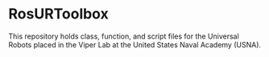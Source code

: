 # RosURToolbox

This repository holds class, function, and script files for the Universal Robots placed in the Viper Lab at the United States Naval Academy (USNA). 
